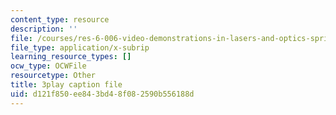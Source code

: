 ```yaml
---
content_type: resource
description: ''
file: /courses/res-6-006-video-demonstrations-in-lasers-and-optics-spring-2008/d121f850ee843bd48f082590b556188d_Iqp7NxnwaGY.srt
file_type: application/x-subrip
learning_resource_types: []
ocw_type: OCWFile
resourcetype: Other
title: 3play caption file
uid: d121f850-ee84-3bd4-8f08-2590b556188d
---
```


